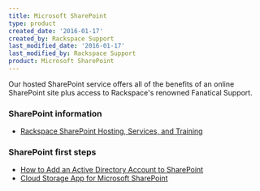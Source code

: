 ```yaml
---
title: Microsoft SharePoint
type: product
created_date: '2016-01-17'
created_by: Rackspace Support
last_modified_date: '2016-01-17'
last_modified_by: Rackspace Support
product: Microsoft SharePoint
---
```


Our hosted SharePoint service offers all of the benefits of an online
SharePoint site plus access to Rackspace's renowned Fanatical Support.

###  SharePoint information

-   [Rackspace SharePoint Hosting, Services, and
    Training](http://sharepoint.rackspace.com/)

###  SharePoint first steps

-   [How to Add an Active Directory Account to
    SharePoint](/howto/how-to-add-an-active-directory-account-to-sharepoint)
-   [Cloud Storage App for Microsoft
    SharePoint](/howto/cloud-storage-app-for-microsoft-sharepoint-overview)
